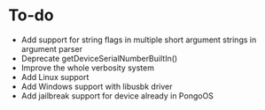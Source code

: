 # To-do

* Add support for string flags in multiple short argument strings in argument parser
* Deprecate getDeviceSerialNumberBuiltIn()
* Improve the whole verbosity system
* Add Linux support
* Add Windows support with libusbk driver
* Add jailbreak support for device already in PongoOS